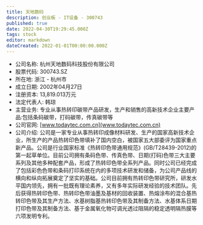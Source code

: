 ```yaml
---
title: 天地数码
description: 创业板 - IT设备 - 300743
published: true
date: 2022-04-30T19:29:45.000Z
tags: stock
editor: markdown
dateCreated: 2022-01-01T00:00:00.000Z
---
```


- 公司名称: 杭州天地数码科技股份有限公司
- 股票代码: 300743.SZ
- 所在地: 浙江 - 杭州市
- 成立日期: 2002年04月27日
- 注册资本: 13,819.013万元
- 法定代表人: 韩琼
- 主营业务: 专业从事热转印碳带产品研发，生产和销售的高新技术企业主要产品:包括条码碳带，打码碳带，传真碳带等
- 公司官网: [www.todaytec.com.cn](www.todaytec.com.cn)
- 公司介绍: 公司是一家专业从事热转印成像材料研发、生产的国家高新技术企业，所生产的产品热转印色带填补了国内空白，被国家五大部委评为国家重点新产品。公司是行业国家标准《热转印色带通用规范》(GB/T28439-2012)的第一起草单位。目前公司拥有条码色带、传真色带、日期(打码)色带三大主要系列及其他多种配套产品，形成了热转印色带全系列产品。同时公司已经完成了包括彩色色带和条码打印系统在内的多项技术研发和储备，为公司产品线的横向和纵向拓展奠定了坚实的基础。公司目前拥有热转印色带研究所，研发水平国内领先，拥有一批既有理论素养，又有多年实际研发经验的技术团队。先后获得热转印色带、热转印色带油墨及基材的回收装置、热熔涂布的混合基热转印色带及其生产方法、水基树脂基热转印色带及其制备方法、水基体系日期打印色带及其制备方法、基于金属氧化物可调光透过阻隔的稳定透明隔热膜等六项发明专利。


